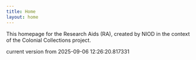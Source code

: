 ```yaml
---
title: Home
layout: home
---
```


This homepage for the Research Aids (RA), created by NIOD in the context of the Colonial Collections project. 


current version from 2025-09-06 12:26:20.817331